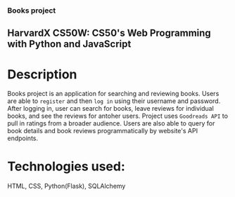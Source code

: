### Books project

## HarvardX CS50W: CS50's Web Programming with Python and JavaScript

# Description

Books project is an application for searching and reviewing books. Users are able to `register` and then `log in` using their username and password. After logging in, user can search for books, leave reviews for individual books, and see the reviews for antoher users. Project uses `Goodreads API` to pull in ratings from a broader audience. Users are also able to query for book details and book reviews programmatically by website's API endpoints.

# Technologies used:

HTML, CSS, Python(Flask), SQLAlchemy
